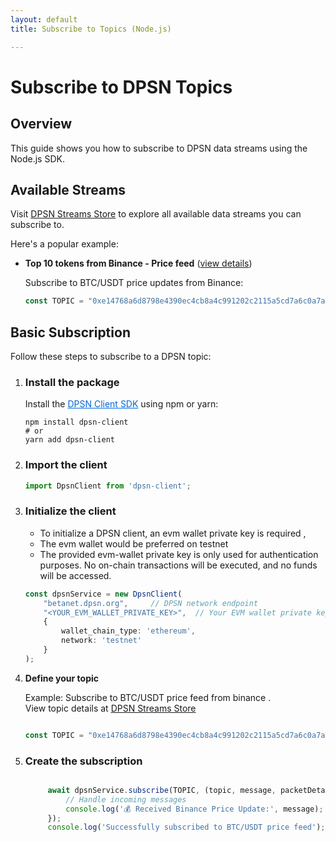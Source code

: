 ```yaml
---
layout: default
title: Subscribe to Topics (Node.js)

---
```


# Subscribe to DPSN Topics

## Overview

This guide shows you how to subscribe to DPSN data streams using the Node.js SDK.


## Available Streams

Visit [DPSN Streams Store](https://streams.dpsn.org) to explore all available data streams you can subscribe to.

Here's a popular example:

- **Top 10 tokens from Binance - Price feed** ([view details](https://streams.dpsn.org/topic/0xe14768a6d8798e4390ec4cb8a4c991202c2115a5cd7a6c0a7ababcaf93b4d2d4))
  
  Subscribe to BTC/USDT price updates from Binance:
  ```ts
  const TOPIC = "0xe14768a6d8798e4390ec4cb8a4c991202c2115a5cd7a6c0a7ababcaf93b4d2d4/BTCUSDT/ticker";
  ```


## Basic Subscription

Follow these steps to subscribe to a DPSN topic:

1. ### Install the package
   
   Install the <a href="https://www.npmjs.com/package/dpsn-client" style="color: #0366d6;">DPSN Client SDK</a> using npm or yarn:
   ```shell
   npm install dpsn-client
   # or
   yarn add dpsn-client
   ```

2. ### Import the client
   ```typescript
   import DpsnClient from 'dpsn-client';
   ```


3. ### Initialize the client
   
   - To initialize a DPSN client, an evm wallet private key is required ,
   - The evm wallet would be preferred on testnet 
   - The provided evm-wallet private key is only used for authentication purposes. No on-chain transactions will be executed, and no funds will be accessed.

   ```typescript
   const dpsnService = new DpsnClient(
       "betanet.dpsn.org",     // DPSN network endpoint
       "<YOUR_EVM_WALLET_PRIVATE_KEY>",  // Your EVM wallet private key (for authentication only)
       {
           wallet_chain_type: 'ethereum',
           network: 'testnet'
       }
   );
   ```

4. **Define your topic**
   
   Example: Subscribe to BTC/USDT price feed from binance . <br>
   View topic details at [DPSN Streams Store](https://streams.dpsn.org/topic/0xe14768a6d8798e4390ec4cb8a4c991202c2115a5cd7a6c0a7ababcaf93b4d2d4)

   ```typescript
   
   const TOPIC = "0xe14768a6d8798e4390ec4cb8a4c991202c2115a5cd7a6c0a7ababcaf93b4d2d4/BTCUSDT/ticker";
   ```

5. ### Create the subscription
   ```ts
   
        await dpsnService.subscribe(TOPIC, (topic, message, packetDetails) => {
            // Handle incoming messages
            console.log('💰 Received Binance Price Update:', message);
        });
        console.log('Successfully subscribed to BTC/USDT price feed');
        
       
   
   ```





